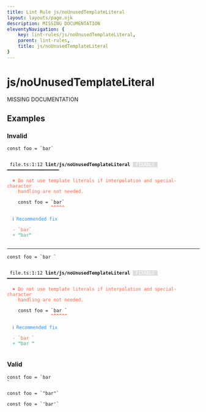 ```yaml
---
title: Lint Rule js/noUnusedTemplateLiteral
layout: layouts/page.njk
description: MISSING DOCUMENTATION
eleventyNavigation: {
	key: lint-rules/js/noUnusedTemplateLiteral,
	parent: lint-rules,
	title: js/noUnusedTemplateLiteral
}
---
```


# js/noUnusedTemplateLiteral

MISSING DOCUMENTATION

<!-- EVERYTHING BELOW IS AUTOGENERATED. SEE SCRIPTS FOLDER FOR UPDATE SCRIPTS -->


## Examples
### Invalid
<pre class="language-text"><code class="language-text"><span class="token keyword">const</span> <span class="token variable">foo</span> <span class="token operator">=</span> <span class="token string">`</span><span class="token string">bar</span><span class="token string">`</span></code></pre>
<pre class="language-text"><code class="language-text">
 <span style="text-decoration-style: dotted;">file.ts:1:12</span> <strong>lint/js/noUnusedTemplateLiteral</strong> <span style="color: white; background-color: #ddd;"> FIXABLE </span> ━━━━━━━━━━━━━━━━━━━

  <strong><span style="color: Tomato;">✖ </span></strong><span style="color: Tomato;">Do not use template literals if interpolation and special-character</span>
    <span style="color: Tomato;">handling are not needed.</span>

    <span class="token keyword">const</span> <span class="token variable">foo</span> <span class="token operator">=</span> <span class="token string">`</span><span class="token string">bar</span><span class="token string">`</span>
                <span style="color: Tomato;"><strong>^</strong></span><span style="color: Tomato;"><strong>^</strong></span><span style="color: Tomato;"><strong>^</strong></span><span style="color: Tomato;"><strong>^</strong></span><span style="color: Tomato;"><strong>^</strong></span>

  <strong><span style="color: DodgerBlue;">ℹ </span></strong><span style="color: DodgerBlue;">Recommended fix</span>

  <span style="color: Tomato;">-</span> <span style="color: Tomato;"><strong>`</strong></span><span style="color: Tomato;">bar</span><span style="color: Tomato;"><strong>`</strong></span>
  <span style="color: MediumSeaGreen;">+</span> <span style="color: MediumSeaGreen;"><strong>&quot;</strong></span><span style="color: MediumSeaGreen;">bar</span><span style="color: MediumSeaGreen;"><strong>&quot;</strong></span>

</code></pre>

---------------

<pre class="language-text"><code class="language-text"><span class="token keyword">const</span> <span class="token variable">foo</span> <span class="token operator">=</span> <span class="token string">`</span><span class="token string">bar </span><span class="token string">`</span></code></pre>
<pre class="language-text"><code class="language-text">
 <span style="text-decoration-style: dotted;">file.ts:1:12</span> <strong>lint/js/noUnusedTemplateLiteral</strong> <span style="color: white; background-color: #ddd;"> FIXABLE </span> ━━━━━━━━━━━━━━━━━━━

  <strong><span style="color: Tomato;">✖ </span></strong><span style="color: Tomato;">Do not use template literals if interpolation and special-character</span>
    <span style="color: Tomato;">handling are not needed.</span>

    <span class="token keyword">const</span> <span class="token variable">foo</span> <span class="token operator">=</span> <span class="token string">`</span><span class="token string">bar </span><span class="token string">`</span>
                <span style="color: Tomato;"><strong>^</strong></span><span style="color: Tomato;"><strong>^</strong></span><span style="color: Tomato;"><strong>^</strong></span><span style="color: Tomato;"><strong>^</strong></span><span style="color: Tomato;"><strong>^</strong></span><span style="color: Tomato;"><strong>^</strong></span>

  <strong><span style="color: DodgerBlue;">ℹ </span></strong><span style="color: DodgerBlue;">Recommended fix</span>

  <span style="color: Tomato;">-</span> <span style="color: Tomato;"><strong>`</strong></span><span style="color: Tomato;">bar </span><span style="color: Tomato;"><strong>`</strong></span>
  <span style="color: MediumSeaGreen;">+</span> <span style="color: MediumSeaGreen;"><strong>&quot;</strong></span><span style="color: MediumSeaGreen;">bar </span><span style="color: MediumSeaGreen;"><strong>&quot;</strong></span>

</code></pre>
### Valid
<pre class="language-text"><code class="language-text"><span class="token keyword">const</span> <span class="token variable">foo</span> <span class="token operator">=</span> <span class="token string">`</span><span class="token string">bar</span>
<span class="token string">`</span></code></pre>
<pre class="language-text"><code class="language-text"><span class="token keyword">const</span> <span class="token variable">foo</span> <span class="token operator">=</span> <span class="token string">`</span><span class="token string">&quot;bar&quot;</span><span class="token string">`</span></code></pre>
<pre class="language-text"><code class="language-text"><span class="token keyword">const</span> <span class="token variable">foo</span> <span class="token operator">=</span> <span class="token string">`</span><span class="token string">&apos;bar&apos;</span><span class="token string">`</span></code></pre>
